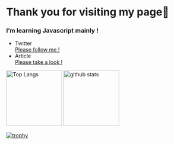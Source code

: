 # Thank you for visiting my page🌱
### I’m learning Javascript mainly !

- Twitter<br>
[Please follow me !](https://twitter.com/hiro_xre)
- Article<br>
[Please take a look !](https://zenn.dev/hiro_xre)

<p align="left"> 
  <img alt="Top Langs" height="150px" src="https://github-readme-stats.vercel.app/api/top-langs/?username=xrealizex&layout=compact&count_private=true&show_icons=true&theme=synthwave" />
  <img alt="github stats" height="150px" src="https://github-readme-stats.vercel.app/api?username=xrealizex&count_private=true&show_icons=true&show_icons=true&theme=synthwave" />
</p>

[![trophy](https://github-profile-trophy.vercel.app/?username=xrealizex&theme=synthwave&column=7
)](https://github.com/ryo-ma/github-profile-trophy)
